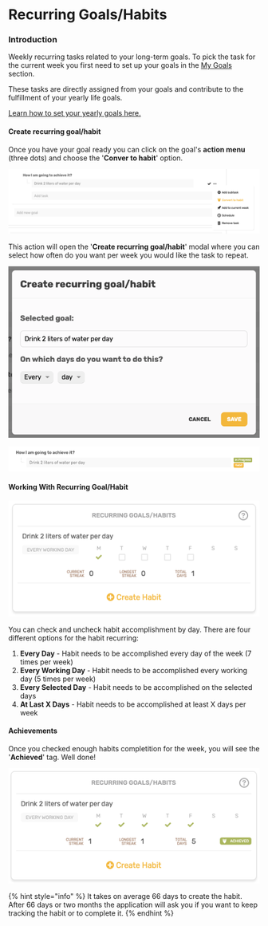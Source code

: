 # Recurring Goals/Habits

### Introduction

Weekly recurring tasks related to your long-term goals. To pick the task for the current week you first need to set up your goals in the [My Goals](../my-goals.md) section.

These tasks are directly assigned from your goals and contribute to the fulfillment of your yearly life goals.

[Learn how to set your yearly goals here.](../my-goals.md#introduction)

#### Create recurring goal/habit

Once you have your goal ready you can click on the goal's **action menu** \(three dots\) and choose the '**Conver to habit**' option.

![](../.gitbook/assets/createhabit.png)

This action will open the '**Create recurring goal/habit**' modal where you can select how often do you want per week you would like the task to repeat.

![](../.gitbook/assets/createhabitmodal.png)

![](../.gitbook/assets/habitcreated.png)

#### Working With Recurring Goal/Habit

![](../.gitbook/assets/habitworking.png)

You can check and uncheck habit accomplishment by day. There are four different options for the habit recurring:

1. **Every Day** - Habit needs to be accomplished every day of the week \(7 times per week\)
2. **Every Working Day** - Habit needs to be accomplished every working day \(5 times per week\)
3. **Every Selected Day** - Habit needs to be accomplished on the selected days
4. **At Last X Days** - Habit needs to be accomplished at least X days per week

#### Achievements 

Once you checked enough habits completition for the week, you will see the '**Achieved**' tag. Well done!

![](../.gitbook/assets/achievedhabit.png)

{% hint style="info" %}
It takes on average 66 days to create the habit. After 66 days or two months the application will ask you if you want to keep tracking the habit or to complete it.
{% endhint %}

